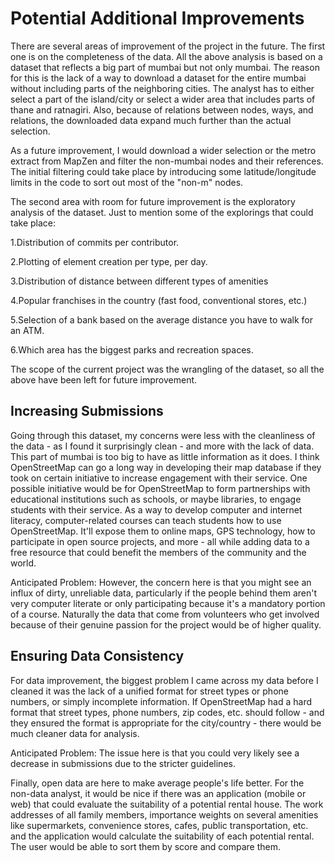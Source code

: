 # Potential Additional Improvements

There are several areas of improvement of the project in the future. The first one is on the completeness of the data. All the above analysis is based on a dataset that reflects a big part of mumbai but not only mumbai. The reason for this is the lack of a way to download a dataset for the entire mumbai without including parts of the neighboring cities. The analyst has to either select a part of the island/city or select a wider area that includes parts of thane and ratnagiri. Also, because of relations between nodes, ways, and relations, the downloaded data expand much further than the actual selection. 

As a future improvement, I would download a wider selection or the metro extract from MapZen and filter the non-mumbai nodes and their references. The initial filtering could take place by introducing some latitude/longitude limits in the code to sort out most of the "non-m" nodes.

The second area with room for future improvement is the exploratory analysis of the dataset. Just to mention some of the explorings that could take place:

1.Distribution of commits per contributor.

2.Plotting of element creation per type, per day.

3.Distribution of distance between different types of amenities

4.Popular franchises in the country (fast food, conventional stores, etc.)

5.Selection of a bank based on the average distance you have to walk for an ATM.

6.Which area has the biggest parks and recreation spaces.

The scope of the current project was the wrangling of the dataset, so all the above have been left for future improvement.

## Increasing Submissions
Going through this dataset, my concerns were less with the cleanliness of the data - as I found it surprisingly clean - and more with the lack of data. This part of mumbai is too big to have as little information as it does. I think OpenStreetMap can go a long way in developing their map database if they took on certain initiative to increase engagement with their service.
One possible initiative would be for OpenStreetMap to form partnerships with educational institutions such as schools, or maybe libraries, to engage students with their service. As a way to develop computer and internet literacy, computer-related courses can teach students how to use OpenStreetMap. It'll expose them to online maps, GPS technology, how to participate in open source projects, and more - all while adding data to a free resource that could benefit the members of the community and the world.

Anticipated Problem: However, the concern here is that you might see an influx of dirty, unreliable data, particularly if the people behind them aren't very computer literate or only participating because it's a mandatory portion of a course. Naturally the data that come from volunteers who get involved because of their genuine passion for the project would be of higher quality.

## Ensuring Data Consistency
For data improvement, the biggest problem I came across my data before I cleaned it was the lack of a unified format for street types or phone numbers, or simply incomplete information. If OpenStreetMap had a hard format that street types, phone numbers, zip codes, etc. should follow - and they ensured the format is appropriate for the city/country - there would be much cleaner data for analysis.

Anticipated Problem: The issue here is that you could very likely see a decrease in submissions due to the stricter guidelines.

Finally, open data are here to make average people's life better. For the non-data analyst, it would be nice if there was an application (mobile or web) that could evaluate the suitability of a potential rental house. The work addresses of all family members, importance weights on several amenities like supermarkets, convenience stores, cafes, public transportation, etc. and the application would calculate the suitability of each potential rental. The user would be able to sort them by score and compare them.
